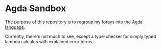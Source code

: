Agda Sandbox
============
The purpose of this repository is to regroup my forays into the [Agda language](http://wiki.portal.chalmers.se/agda/pmwiki.php).

Currently, there's not much to see, except a type-checker for simply typed lambda calculus with explained error terms.
